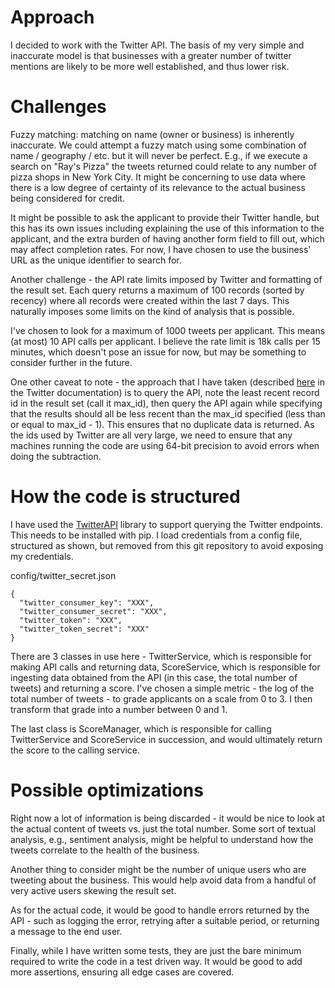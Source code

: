 # Approach

I decided to work with the Twitter API. The basis of my very simple and inaccurate model is that businesses with a greater number of twitter mentions are likely to be more well established, and thus lower risk. 

# Challenges

Fuzzy matching: matching on name (owner or business) is inherently inaccurate. We could attempt a fuzzy match using some combination of name / geography / etc. but it will never be perfect. E.g., if we execute a search on "Ray's Pizza" the tweets returned could relate to any number of pizza shops in New York City. It might be concerning to use data where there is a low degree of certainty of its relevance to the actual business being considered for credit.

It might be possible to ask the applicant to provide their Twitter handle, but this has its own issues including explaining the use of this information to the applicant, and the extra burden of having another form field to fill out, which may affect completion rates. For now, I have chosen to use the business' URL as the unique identifier to search for. 

Another challenge - the API rate limits imposed by Twitter and formatting of the result set. Each query returns a maximum of 100 records (sorted by recency) where all records were created within the last 7 days. This naturally imposes some limits on the kind of analysis that is possible. 

I've chosen to look for a maximum of 1000 tweets per applicant. This means (at most) 10 API calls per applicant. I believe the rate limit is 18k calls per 15 minutes, which doesn't pose an issue for now, but may be something to consider further in the future. 

One other caveat to note - the approach that I have taken (described [here](https://dev.twitter.com/rest/public/timelines) in the Twitter documentation) is to query the API, note the least recent record id in the result set (call it max_id), then query the API again while specifying that the results should all be less recent than the max_id specified (less than or equal to max_id - 1). This ensures that no duplicate data is returned. As the ids used by Twitter are all very large, we need to ensure that any machines running the code are using 64-bit precision to avoid errors when doing the subtraction. 

# How the code is structured

I have used the [TwitterAPI](https://github.com/geduldig/TwitterAPI) library to support querying the Twitter endpoints. This needs to be installed with pip. I load credentials from a config file, structured as shown, but removed from this git repository to avoid exposing my credentials.

config/twitter_secret.json
 ```
{
  "twitter_consumer_key": "XXX",
  "twitter_consumer_secret": "XXX",
  "twitter_token": "XXX",
  "twitter_token_secret": "XXX"
}
```

There are 3 classes in use here - TwitterService, which is responsible for making API calls and returning data, ScoreService, which is responsible for ingesting data obtained from the API (in this case, the total number of tweets) and returning a score. I've chosen a simple metric - the log of the total number of tweets - to grade applicants on a scale from 0 to 3. I then transform that grade into a number between 0 and 1. 

The last class is ScoreManager, which is responsible for calling TwitterService and ScoreService in succession, and would ultimately return the score to the calling service. 

# Possible optimizations

Right now a lot of information is being discarded - it would be nice to look at the actual content of tweets vs. just the total number. Some sort of textual analysis, e.g., sentiment analysis, might be helpful to understand how the tweets correlate to the health of the business. 

Another thing to consider might be the number of unique users who are tweeting about the business. This would help avoid data from a handful of very active users skewing the result set. 

As for the actual code, it would be good to handle errors returned by the API - such as logging the error, retrying after a suitable period, or returning a message to the end user.

Finally, while I have written some tests, they are just the bare minimum required to write the code in a test driven way. It would be good to add more assertions, ensuring all edge cases are covered. 
